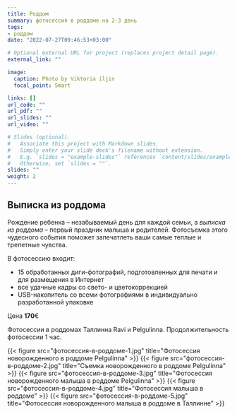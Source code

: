 ```yaml
---
title: Роддом
summary: фотосессия в роддоме на 2-3 день
tags:
- роддом
date: "2022-07-27T09:46:53+03:00"

# Optional external URL for project (replaces project detail page).
external_link: ""

image:
  caption: Photo by Viktoria iljin
  focal_point: Smart

links: []
url_code: ""
url_pdf: ""
url_slides: ""
url_video: ""

# Slides (optional).
#   Associate this project with Markdown slides.
#   Simply enter your slide deck's filename without extension.
#   E.g. `slides = "example-slides"` references `content/slides/example-slides.md`.
#   Otherwise, set `slides = ""`.
slides: ""
weight: 2
---
```


## Выписка из роддома
Рождение ребенка – незабываемый день для каждой семьи, а _выписка из роддома_ – первый праздник малыша и родителей. Фотосъемка этого чудесного события поможет запечатлеть ваши самые теплые и трепетные чувства.

В фотосессию входит:
* 15 обработанных диги-фотографий, подготовленных для печати и для размещения в Интернет
* все удачные кадры со свето- и цветокоррекцией
* USB-накопитель со всеми фотографиями в индивидуально разработанной упаковке

Цена **170**€

Фотосессии в роддомах Таллинна  Ravi и Pelgulinna. Продолжительность фотосессии 1 час. 

{{< figure src="фотосессия-в-роддоме-1.jpg" title="Фотосессия новорожденного в роддоме Pelgulinna" >}}
{{< figure src="фотосессия-в-роддоме-2.jpg" title="Съемка новорожденного в роддоме Pelgulinna" >}}
{{< figure src="фотосессия-в-роддоме-3.jpg" title="Фотосессия новорожденного малыша в роддоме Pelgulinna" >}}
{{< figure src="фотосессия-в-роддоме-4.jpg" title="Фотосессия малыша в роддоме" >}}
{{< figure src="фотосессия-в-роддоме-5.jpg" title="Фотосессия новорожденного малыша в роддоме в Таллинне" >}}